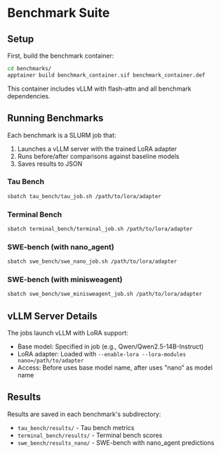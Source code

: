 # Benchmark Suite

## Setup

First, build the benchmark container:

```bash
cd benchmarks/
apptainer build benchmark_container.sif benchmark_container.def
```

This container includes vLLM with flash-attn and all benchmark dependencies.

## Running Benchmarks

Each benchmark is a SLURM job that:
1. Launches a vLLM server with the trained LoRA adapter
2. Runs before/after comparisons against baseline models
3. Saves results to JSON

### Tau Bench
```bash
sbatch tau_bench/tau_job.sh /path/to/lora/adapter
```

### Terminal Bench
```bash
sbatch terminal_bench/terminal_job.sh /path/to/lora/adapter
```

### SWE-bench (with nano_agent)
```bash
sbatch swe_bench/swe_nano_job.sh /path/to/lora/adapter
```

### SWE-bench (with minisweagent)
```bash
sbatch swe_bench/swe_minisweagent_job.sh /path/to/lora/adapter
```

## vLLM Server Details

The jobs launch vLLM with LoRA support:
- Base model: Specified in job (e.g., Qwen/Qwen2.5-14B-Instruct)
- LoRA adapter: Loaded with `--enable-lora --lora-modules nano=/path/to/adapter`
- Access: Before uses base model name, after uses "nano" as model name

## Results

Results are saved in each benchmark's subdirectory:
- `tau_bench/results/` - Tau bench metrics
- `terminal_bench/results/` - Terminal bench scores
- `swe_bench/results_nano/` - SWE-bench with nano_agent predictions